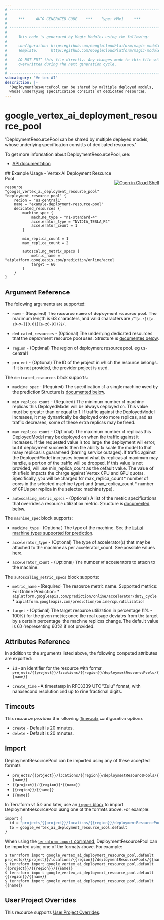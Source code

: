 ```yaml
---
# ----------------------------------------------------------------------------
#
#     ***     AUTO GENERATED CODE    ***    Type: MMv1     ***
#
# ----------------------------------------------------------------------------
#
#     This code is generated by Magic Modules using the following:
#
#     Configuration: https:#github.com/GoogleCloudPlatform/magic-modules/tree/main/mmv1/products/vertexai/DeploymentResourcePool.yaml
#     Template:      https:#github.com/GoogleCloudPlatform/magic-modules/tree/main/mmv1/templates/terraform/resource.html.markdown.tmpl
#
#     DO NOT EDIT this file directly. Any changes made to this file will be
#     overwritten during the next generation cycle.
#
# ----------------------------------------------------------------------------
subcategory: "Vertex AI"
description: |-
  'DeploymentResourcePool can be shared by multiple deployed models,
  whose underlying specification consists of dedicated resources.
---
```


# google_vertex_ai_deployment_resource_pool

'DeploymentResourcePool can be shared by multiple deployed models,
whose underlying specification consists of dedicated resources.'


To get more information about DeploymentResourcePool, see:

* [API documentation](https://cloud.google.com/vertex-ai/docs/reference/rest/v1/projects.locations.deploymentResourcePools)

<div class = "oics-button" style="float: right; margin: 0 0 -15px">
  <a href="https://console.cloud.google.com/cloudshell/open?cloudshell_git_repo=https%3A%2F%2Fgithub.com%2Fterraform-google-modules%2Fdocs-examples.git&cloudshell_image=gcr.io%2Fcloudshell-images%2Fcloudshell%3Alatest&cloudshell_print=.%2Fmotd&cloudshell_tutorial=.%2Ftutorial.md&cloudshell_working_dir=vertex_ai_deployment_resource_pool&open_in_editor=main.tf" target="_blank">
    <img alt="Open in Cloud Shell" src="//gstatic.com/cloudssh/images/open-btn.svg" style="max-height: 44px; margin: 32px auto; max-width: 100%;">
  </a>
</div>
## Example Usage - Vertex Ai Deployment Resource Pool


```hcl
resource "google_vertex_ai_deployment_resource_pool" "deployment_resource_pool" {
    region = "us-central1"
    name = "example-deployment-resource-pool"
    dedicated_resources {
        machine_spec {
            machine_type = "n1-standard-4"
            accelerator_type = "NVIDIA_TESLA_P4"
            accelerator_count = 1
        }

        min_replica_count = 1
        max_replica_count = 2

        autoscaling_metric_specs {
            metric_name = "aiplatform.googleapis.com/prediction/online/accelerator/duty_cycle"
            target = 60
        }
    }
}
```

## Argument Reference

The following arguments are supported:


* `name` -
  (Required)
  The resource name of deployment resource pool. The maximum length is 63 characters, and valid characters are `/^[a-z]([a-z0-9-]{0,61}[a-z0-9])?$/`.


* `dedicated_resources` -
  (Optional)
  The underlying dedicated resources that the deployment resource pool uses.
  Structure is [documented below](#nested_dedicated_resources).

* `region` -
  (Optional)
  The region of deployment resource pool. eg us-central1

* `project` - (Optional) The ID of the project in which the resource belongs.
    If it is not provided, the provider project is used.



<a name="nested_dedicated_resources"></a>The `dedicated_resources` block supports:

* `machine_spec` -
  (Required)
  The specification of a single machine used by the prediction
  Structure is [documented below](#nested_dedicated_resources_machine_spec).

* `min_replica_count` -
  (Required)
  The minimum number of machine replicas this DeployedModel will be always deployed on. This value must be greater than or equal to 1. If traffic against the DeployedModel increases, it may dynamically be deployed onto more replicas, and as traffic decreases, some of these extra replicas may be freed.

* `max_replica_count` -
  (Optional)
  The maximum number of replicas this DeployedModel may be deployed on when the traffic against it increases. If the requested value is too large, the deployment will error, but if deployment succeeds then the ability to scale the model to that many replicas is guaranteed (barring service outages). If traffic against the DeployedModel increases beyond what its replicas at maximum may handle, a portion of the traffic will be dropped. If this value is not provided, will use min_replica_count as the default value. The value of this field impacts the charge against Vertex CPU and GPU quotas. Specifically, you will be charged for max_replica_count * number of cores in the selected machine type) and (max_replica_count * number of GPUs per replica in the selected machine type).

* `autoscaling_metric_specs` -
  (Optional)
  A list of the metric specifications that overrides a resource utilization metric.
  Structure is [documented below](#nested_dedicated_resources_autoscaling_metric_specs).


<a name="nested_dedicated_resources_machine_spec"></a>The `machine_spec` block supports:

* `machine_type` -
  (Optional)
  The type of the machine. See the [list of machine types supported for prediction](https://cloud.google.com/vertex-ai/docs/predictions/configure-compute#machine-types).

* `accelerator_type` -
  (Optional)
  The type of accelerator(s) that may be attached to the machine as per accelerator_count. See possible values [here](https://cloud.google.com/vertex-ai/docs/reference/rest/v1/MachineSpec#AcceleratorType).

* `accelerator_count` -
  (Optional)
  The number of accelerators to attach to the machine.

<a name="nested_dedicated_resources_autoscaling_metric_specs"></a>The `autoscaling_metric_specs` block supports:

* `metric_name` -
  (Required)
  The resource metric name. Supported metrics: For Online Prediction: * `aiplatform.googleapis.com/prediction/online/accelerator/duty_cycle` * `aiplatform.googleapis.com/prediction/online/cpu/utilization`

* `target` -
  (Optional)
  The target resource utilization in percentage (1% - 100%) for the given metric; once the real usage deviates from the target by a certain percentage, the machine replicas change. The default value is 60 (representing 60%) if not provided.

## Attributes Reference

In addition to the arguments listed above, the following computed attributes are exported:

* `id` - an identifier for the resource with format `projects/{{project}}/locations/{{region}}/deploymentResourcePools/{{name}}`

* `create_time` -
  A timestamp in RFC3339 UTC "Zulu" format, with nanosecond resolution and up to nine fractional digits.


## Timeouts

This resource provides the following
[Timeouts](https://developer.hashicorp.com/terraform/plugin/sdkv2/resources/retries-and-customizable-timeouts) configuration options:

- `create` - Default is 20 minutes.
- `delete` - Default is 20 minutes.

## Import


DeploymentResourcePool can be imported using any of these accepted formats:

* `projects/{{project}}/locations/{{region}}/deploymentResourcePools/{{name}}`
* `{{project}}/{{region}}/{{name}}`
* `{{region}}/{{name}}`
* `{{name}}`


In Terraform v1.5.0 and later, use an [`import` block](https://developer.hashicorp.com/terraform/language/import) to import DeploymentResourcePool using one of the formats above. For example:

```tf
import {
  id = "projects/{{project}}/locations/{{region}}/deploymentResourcePools/{{name}}"
  to = google_vertex_ai_deployment_resource_pool.default
}
```

When using the [`terraform import` command](https://developer.hashicorp.com/terraform/cli/commands/import), DeploymentResourcePool can be imported using one of the formats above. For example:

```
$ terraform import google_vertex_ai_deployment_resource_pool.default projects/{{project}}/locations/{{region}}/deploymentResourcePools/{{name}}
$ terraform import google_vertex_ai_deployment_resource_pool.default {{project}}/{{region}}/{{name}}
$ terraform import google_vertex_ai_deployment_resource_pool.default {{region}}/{{name}}
$ terraform import google_vertex_ai_deployment_resource_pool.default {{name}}
```

## User Project Overrides

This resource supports [User Project Overrides](https://registry.terraform.io/providers/hashicorp/google/latest/docs/guides/provider_reference#user_project_override).

